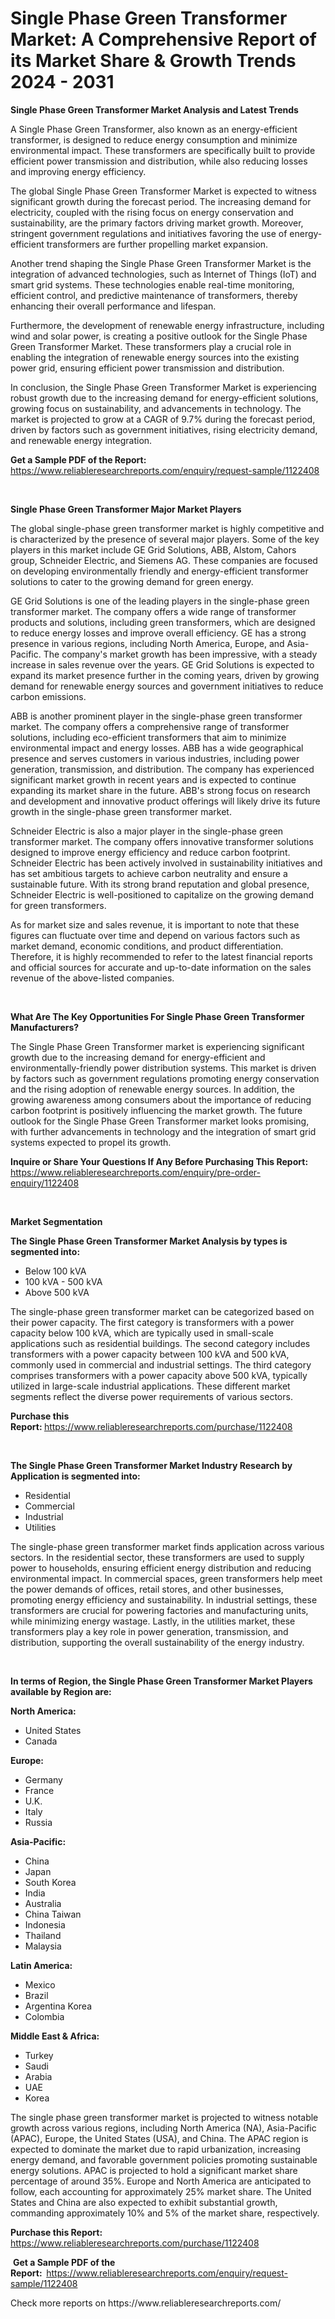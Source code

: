 <p><h1>Single Phase Green Transformer Market: A Comprehensive Report of its Market Share & Growth Trends 2024 - 2031</h1></p><p><strong>Single Phase Green Transformer Market Analysis and Latest Trends</strong></p>
<p><p>A Single Phase Green Transformer, also known as an energy-efficient transformer, is designed to reduce energy consumption and minimize environmental impact. These transformers are specifically built to provide efficient power transmission and distribution, while also reducing losses and improving energy efficiency.</p><p>The global Single Phase Green Transformer Market is expected to witness significant growth during the forecast period. The increasing demand for electricity, coupled with the rising focus on energy conservation and sustainability, are the primary factors driving market growth. Moreover, stringent government regulations and initiatives favoring the use of energy-efficient transformers are further propelling market expansion.</p><p>Another trend shaping the Single Phase Green Transformer Market is the integration of advanced technologies, such as Internet of Things (IoT) and smart grid systems. These technologies enable real-time monitoring, efficient control, and predictive maintenance of transformers, thereby enhancing their overall performance and lifespan.</p><p>Furthermore, the development of renewable energy infrastructure, including wind and solar power, is creating a positive outlook for the Single Phase Green Transformer Market. These transformers play a crucial role in enabling the integration of renewable energy sources into the existing power grid, ensuring efficient power transmission and distribution.</p><p>In conclusion, the Single Phase Green Transformer Market is experiencing robust growth due to the increasing demand for energy-efficient solutions, growing focus on sustainability, and advancements in technology. The market is projected to grow at a CAGR of 9.7% during the forecast period, driven by factors such as government initiatives, rising electricity demand, and renewable energy integration.</p></p>
<p><strong>Get a Sample PDF of the Report:&nbsp;</strong> <a href="https://www.reliableresearchreports.com/enquiry/request-sample/1122408">https://www.reliableresearchreports.com/enquiry/request-sample/1122408</a></p>
<p>&nbsp;</p>
<p><strong>Single Phase Green Transformer Major Market Players</strong></p>
<p><p>The global single-phase green transformer market is highly competitive and is characterized by the presence of several major players. Some of the key players in this market include GE Grid Solutions, ABB, Alstom, Cahors group, Schneider Electric, and Siemens AG. These companies are focused on developing environmentally friendly and energy-efficient transformer solutions to cater to the growing demand for green energy.</p><p>GE Grid Solutions is one of the leading players in the single-phase green transformer market. The company offers a wide range of transformer products and solutions, including green transformers, which are designed to reduce energy losses and improve overall efficiency. GE has a strong presence in various regions, including North America, Europe, and Asia-Pacific. The company's market growth has been impressive, with a steady increase in sales revenue over the years. GE Grid Solutions is expected to expand its market presence further in the coming years, driven by growing demand for renewable energy sources and government initiatives to reduce carbon emissions.</p><p>ABB is another prominent player in the single-phase green transformer market. The company offers a comprehensive range of transformer solutions, including eco-efficient transformers that aim to minimize environmental impact and energy losses. ABB has a wide geographical presence and serves customers in various industries, including power generation, transmission, and distribution. The company has experienced significant market growth in recent years and is expected to continue expanding its market share in the future. ABB's strong focus on research and development and innovative product offerings will likely drive its future growth in the single-phase green transformer market.</p><p>Schneider Electric is also a major player in the single-phase green transformer market. The company offers innovative transformer solutions designed to improve energy efficiency and reduce carbon footprint. Schneider Electric has been actively involved in sustainability initiatives and has set ambitious targets to achieve carbon neutrality and ensure a sustainable future. With its strong brand reputation and global presence, Schneider Electric is well-positioned to capitalize on the growing demand for green transformers.</p><p>As for market size and sales revenue, it is important to note that these figures can fluctuate over time and depend on various factors such as market demand, economic conditions, and product differentiation. Therefore, it is highly recommended to refer to the latest financial reports and official sources for accurate and up-to-date information on the sales revenue of the above-listed companies.</p></p>
<p>&nbsp;</p>
<p><strong>What Are The Key Opportunities For Single Phase Green Transformer Manufacturers?</strong></p>
<p><p>The Single Phase Green Transformer market is experiencing significant growth due to the increasing demand for energy-efficient and environmentally-friendly power distribution systems. This market is driven by factors such as government regulations promoting energy conservation and the rising adoption of renewable energy sources. In addition, the growing awareness among consumers about the importance of reducing carbon footprint is positively influencing the market growth. The future outlook for the Single Phase Green Transformer market looks promising, with further advancements in technology and the integration of smart grid systems expected to propel its growth.</p></p>
<p><strong>Inquire or Share Your Questions If Any Before Purchasing This Report:</strong> <a href="https://www.reliableresearchreports.com/enquiry/pre-order-enquiry/1122408">https://www.reliableresearchreports.com/enquiry/pre-order-enquiry/1122408</a></p>
<p>&nbsp;</p>
<p><strong>Market Segmentation</strong></p>
<p><strong>The Single Phase Green Transformer Market Analysis by types is segmented into:</strong></p>
<p><ul><li>Below 100 kVA</li><li>100 kVA - 500 kVA</li><li>Above 500 kVA</li></ul></p>
<p><p>The single-phase green transformer market can be categorized based on their power capacity. The first category is transformers with a power capacity below 100 kVA, which are typically used in small-scale applications such as residential buildings. The second category includes transformers with a power capacity between 100 kVA and 500 kVA, commonly used in commercial and industrial settings. The third category comprises transformers with a power capacity above 500 kVA, typically utilized in large-scale industrial applications. These different market segments reflect the diverse power requirements of various sectors.</p></p>
<p><strong>Purchase this Report:&nbsp;</strong><a href="https://www.reliableresearchreports.com/purchase/1122408">https://www.reliableresearchreports.com/purchase/1122408</a></p>
<p>&nbsp;</p>
<p><strong>The Single Phase Green Transformer Market Industry Research by Application is segmented into:</strong></p>
<p><ul><li>Residential</li><li>Commercial</li><li>Industrial</li><li>Utilities</li></ul></p>
<p><p>The single-phase green transformer market finds application across various sectors. In the residential sector, these transformers are used to supply power to households, ensuring efficient energy distribution and reducing environmental impact. In commercial spaces, green transformers help meet the power demands of offices, retail stores, and other businesses, promoting energy efficiency and sustainability. In industrial settings, these transformers are crucial for powering factories and manufacturing units, while minimizing energy wastage. Lastly, in the utilities market, these transformers play a key role in power generation, transmission, and distribution, supporting the overall sustainability of the energy industry.</p></p>
<p>&nbsp;</p>
<p><strong>In terms of Region, the Single Phase Green Transformer Market Players available by Region are:</strong></p>
<p>
    <p> <strong> North America: </strong>
        <ul>
            <li>United States</li>
            <li>Canada</li>
        </ul>
        </p> 
    <p> <strong> Europe: </strong>
        <ul>
            <li>Germany</li>
            <li>France</li>
            <li>U.K.</li>
            <li>Italy</li>
            <li>Russia</li>
        </ul>
        </p> 
    <p> <strong> Asia-Pacific: </strong>
        <ul>
            <li>China</li>
            <li>Japan</li>
            <li>South Korea</li>
            <li>India</li>
            <li>Australia</li>
            <li>China Taiwan</li>
            <li>Indonesia</li>
            <li>Thailand</li>
            <li>Malaysia</li>
        </ul>
        </p> 
    <p> <strong> Latin America: </strong>
        <ul>
            <li>Mexico</li>
            <li>Brazil</li>
            <li>Argentina Korea</li>
            <li>Colombia</li>
        </ul>
        </p> 
    <p> <strong> Middle East & Africa: </strong>
        <ul>
            <li>Turkey</li>
            <li>Saudi</li>
            <li>Arabia</li>
            <li>UAE</li>
            <li>Korea</li>
        </ul>
    </p>
    </p>
<p><p>The single phase green transformer market is projected to witness notable growth across various regions, including North America (NA), Asia-Pacific (APAC), Europe, the United States (USA), and China. The APAC region is expected to dominate the market due to rapid urbanization, increasing energy demand, and favorable government policies promoting sustainable energy solutions. APAC is projected to hold a significant market share percentage of around 35%. Europe and North America are anticipated to follow, each accounting for approximately 25% market share. The United States and China are also expected to exhibit substantial growth, commanding approximately 10% and 5% of the market share, respectively.</p></p>
<p><strong>Purchase this Report: </strong><a href="https://www.reliableresearchreports.com/purchase/1122408">https://www.reliableresearchreports.com/purchase/1122408</a></p>
<p>&nbsp;<strong>Get a Sample PDF of the Report:&nbsp;&nbsp;</strong><a href="https://www.reliableresearchreports.com/enquiry/request-sample/1122408">https://www.reliableresearchreports.com/enquiry/request-sample/1122408</a></p>
<p><strong></strong></p>
<p>Check more reports on https://www.reliableresearchreports.com/</p>